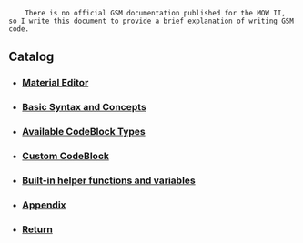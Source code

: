         There is no official GSM documentation published for the MOW II, so I write this document to provide a brief explanation of writing GSM code.
  
## Catalog
* ### [Material Editor](./materialed.md)
* ### [Basic Syntax and Concepts](./basic.md)
* ### [Available CodeBlock Types](./codeBlock.md)
* ### [Custom CodeBlock](./custom.md)
* ### [Built-in helper functions and variables](./helper.md)
* ### [Appendix](./other.md)
* ### [Return](../../READMEeng.md)